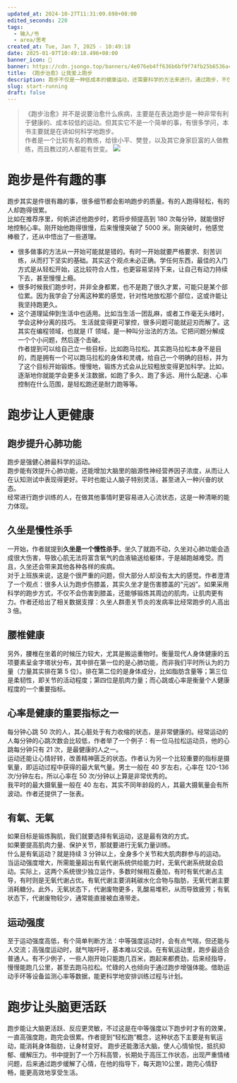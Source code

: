 ```yaml
---
updated_at: 2024-10-27T11:31:09.698+08:00
edited_seconds: 220
tags:
  - 输入/书
  - area/思考
created_at: Tue, Jan 7, 2025 - 10:49:18
date: 2025-01-07T10:49:18.496+08:00
banner_icon: 👒
banner: https://cdn.jsongo.top/banners/4e076eb4ff636b6bf9f74fb25b6536ac.jpg
title: 《跑步治愈》让我爱上跑步
description: 跑步不仅是一种低成本的健康运动，还需要科学的方法来进行。通过跑步，不仅能提升心肺功能和身体健康，还能让大脑更活跃，改善心情和生活质量。
slug: start-running
draft: false
---
```

> 《跑步治愈》并不是说要治愈什么疾病，主要是在表达跑步是一种非常有利于健康的、成本较低的运动。但其实它不是一个简单的事，有很多学问，本书主要就是在讲如何科学地跑步。  
  作者是一个比较有名的教练，给徐小平、樊登，以及其它身家巨富的人做教练，而且教过的人都能有世变。
![](4f29c9f90a2265b08c77efea742f9a39.webp)
# 跑步是件有趣的事
跑步其实是件很有趣的事，很多细节都会影响跑步的质量。有的人跑得轻松，有的人却跑得很累。  
比如在推荐序里，何帆讲述他跑步时，若将步频提高到 180 次每分钟，就能很好地控制心率。刚开始他跑得很慢，后来慢慢突破了 5000 米。刚突破时，他感觉棒极了，还从中悟出了一些道理。
- 很多做事的方法从一开始可能就是错的。有时一开始就要严格要求、刻苦训练，从而打下坚实的基础。其实这个观点未必正确。学任何东西，最佳的入门方式是从轻松开始，这比较符合人性，也更容易坚持下来，让自己有动力持续下去，甚至慢慢上瘾。
- 很多时候我们跑步时，并非全身都累，也不是跑了很久才累，可能只是某个部位累。因为我学会了分离这种累的感觉，针对性地放松那个部位，这或许能让我坚持跑更久。
- 这个道理延伸到生活中也适用。比如当生活一团乱麻，或者工作毫无头绪时，学会这种分离的技巧。 生活就变得更可掌控，很多问题可能就迎刃而解了。这其实在编程领域，也就是 IT 领域，是一种叫分治法的方法。它把问题分解成一个个小问题，然后逐个击破。  
作者提到可以给自己立一些目标，比如跑马拉松。其实跑马拉松本身不是目的，而是拥有一个可以跑马拉松的身体和灵魂，给自己一个明确的目标，并为了这个目标开始锻炼。慢慢地，锻炼方式会从比较粗放变得更加科学。比如，逐渐地你就能学会更多关注数据，如跑了多久、跑了多远、用什么配速、心率控制在什么范围，是轻松跑还是耐力跑等等。
# 跑步让人更健康
## 跑步提升心肺功能
跑步是强健心肺最科学的运动。  
跑步能有效提升心肺功能，还能增加大脑里的脑源性神经营养因子浓度，从而让人在认知测试中表现得更好。平时也能让人脑子特别灵活，甚至进入一种兴奋的状态。  
经常进行跑步训练的人，在做其他事情时更容易进入心流状态，这是一种清晰的能力体现。
## 久坐是慢性杀手
一开始，作者就提到**久坐是一个慢性杀手**。坐久了就跑不动，久坐对心肺功能会造成很大伤害，导致心肌无法将富含氧气的血液输送给躯体，于是越跑越难受。而且，久坐还会带来其他各种各样的疾病。  
对于上班族来说，这是个很严重的问题，但大部分人却没有太大的感觉。作者澄清了一个观点：很多人认为跑步伤膝盖，其实久坐才是伤害膝盖的“元凶”。如果采用科学的跑步方式，不仅不会伤害到膝盖，还能够锻炼其周边的肌肉，让肌肉更有力。作者还给出了相关数据支撑：久坐人群患关节炎的发病率比经常跑步的人高出 3 倍。
## 腰椎健康
另外，腰椎在坐着的时候压力较大，尤其是搬运重物时。衡量现代人身体健康的五项要素呈金字塔状分布，其中排在第一位的是心肺功能，而非我们平时所认为的力量（力量其实排在第 5 位）。排在第二位的是身体成分，比如脂肪含量等；第三位是柔韧性，即关节的活动程度；第四位是肌肉力量；而心跳或心率是衡量个人健康程度的一个重要指标。
## 心率是健康的重要指标之一
每分钟心跳 50 次的人，其心脏处于有力收缩的状态，是非常健康的。经常运动的人每分钟的心跳次数会比较低，作者举了一个例子：有一位马拉松运动员，他的心跳每分钟只有 21 次，是最健康的人之一。  
运动还能让心情好转，改善精神匮乏的状态。作者认为另一个比较重要的指标是摄氧量，即运动过程中获得的最大氧气量。男士一般在 40 岁左右，心率在 120-136 次/分钟左右，所以心率在 50 次/分钟以上算是非常优秀的。  
我平时的最大摄氧量一般在 40 左右，其实不同年龄段的人，其最大摄氧量会有所波动。作者还提供了一张表。
## 有氧、无氧
如果目标是锻炼胸肌，我们就要选择有氧运动，这是最有效的方式。  
如果要提高肌肉力量、保护关节，那就要进行无氧力量训练。  
什么是有氧运动？就是持续 3 分钟以上，全身多个关节和大肌肉群参与的运动。
当运动强度增大，所需能量超出有氧代谢系统供给能力时，无氧代谢系统就会启动。实际上，这两个系统很少独立运作，多数时候相互叠加，有时有氧代谢占主导，有时则是无氧代谢占优。有氧代谢主要消耗碳水化合物与脂肪，无氧代谢主要消耗糖分。此外，无氧状态下，代谢废物更多，乳酸易堆积，从而导致疲劳；有氧状态下，代谢废物较少，通常能直接被血液带走。
## 运动强度
至于运动强度高低，有个简单判断方法：中等强度运动时，会有点气喘，但还能与人交流；高强度运动时，就气喘吁吁，基本难以交谈。在有氧运动里，跑步最适合普通人。有不少例子，一些人刚开始只能跑几百米，跑起来都费劲，后来经指导，慢慢能跑几公里，甚至去跑马拉松。忙碌的人也倾向于通过跑步增强体能。借助运动手环等设备监测心率等数据，能更科学地安排训练过程与计划。
# 跑步让头脑更活跃
跑步能让大脑更活跃、反应更灵敏，不过这是在中等强度以下跑步时才有的效果，一直高强度跑，跑完会很累。作者提到“轻松跑”概念，这种状态下主要是有氧运动，能消耗身体脂肪，让身材变好。
跑步还能激活大脑，使人心情愉悦，抵抗抑郁、缓解压力。书中提到了一个万科高管，长期处于高压工作状态，出现严重情绪问题，后来通过跑步缓解了心情，在他的指导下，每天跑10公里，跑完心情舒畅，能更高效地享受生活。